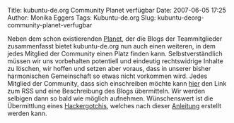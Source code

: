 Title: kubuntu-de.org Community Planet verfügbar
Date: 2007-06-05 17:25
Author: Monika Eggers
Tags: Kubuntu-de.org
Slug: kubuntu-deorg-community-planet-verfugbar

Neben dem schon existierenden [Planet](http://planet.kubuntu-de.org),
der die Blogs der Teammitglieder zusammenfasst bietet kubuntu-de.org nun
auch einen weiteren, in dem jedes Mitglied der Community einen Platz
finden kann. Selbstverständlich müssen wir uns vorbehalten potentiell
und eindeutig rechtswidrige Inhalte zu löschen, wir hoffen und setzen
aber voraus, dass in unserer bisher harmonischen Gemeinschaft so etwas
nicht vorkommen wird. Jedes Mitglied der Community, dass sich
einschreiben möchte kann
[hier](http://universe.kubuntu-de.org/eintragen/) den Link zum RSS und
eine Beschreibung des Blogs übermitteln. Wir werden selbigen dann so
bald wie möglich aufnehmen. Wünschenswert ist die Übermittlung eines
[Hackergotchis](http://en.wikipedia.org/wiki/Hackergotchi), welches nach
dieser
[Anleitung](http://www.kubuntu-de.org/hackergotchi-mit-gimp-erstellen)
erstellt werden kann.

</p>
<!--break--><!--break-->
